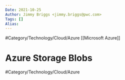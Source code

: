 ```yaml
---
Date: 2021-10-25
Author: Jimmy Briggs <jimmy.briggs@pwc.com>
Tags: []
Alias:
---
```


#Category/Technology/Cloud/Azure
[[Microsoft Azure]]

# Azure Storage Blobs

#Category/Technology/Cloud/Azure 